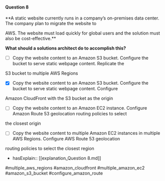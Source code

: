 #### Question  8


**A static website currently runs in a company’s on-premises data center. The company plan to migrate the website to

AWS. The website must load quickly for global users and the solution must also be cost-effective.**


**What should a solutions architect do to accomplish this?**


- [ ] Copy the website content to an Amazon S3 bucket. Configure the bucket to serve static webpage content. Replicate the

S3 bucket to multiple AWS Regions


- [x] Copy the website content to an Amazon S3 bucket. Configure the bucket to serve static webpage content. Configure

Amazon CloudFront with the S3 bucket as the origin


- [ ] Copy the website content to an Amazon EC2 instance. Configure Amazon Route 53 geolocation routing policies to select

the closest origin


- [ ] Copy the website content to multiple Amazon EC2 instances in multiple AWS Regions. Configure AWS Route 53 geolocation

routing policies to select the closest region



- hasExplain:: [[explanation_Question  8.md]]

#multiple_aws_regions #amazon_cloudfront #multiple_amazon_ec2 #amazon_s3_bucket #configure_amazon_route 